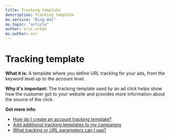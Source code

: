 ```yaml
---
title: Tracking template
description: Tracking template
ms.service: "Bing-Ads"
ms.topic: "article"
author: eric-urban
ms.author: eur
---
```


# Tracking template

**What it is:**  A template where you define URL tracking for your ads, from the keyword level up to the account level.

**Why it's important:**   The tracking template used by an ad click helps show how the customer got to your website and provides more information about the source of the click.

**Get more info:**
- [How do I create an account tracking template?](../hlp_BA_CONC_UpgradeURL_TrackTemplateGlobalParam.md)
- [Add additional tracking templates to my campaigns](../hlp_BA_CONC_UpgradeURL_TrackTemplateCampaignLevel.md)
- [What tracking or URL parameters can I use?](../hlp_BA_CONC_UpgradeURL_URLParameters.md)


